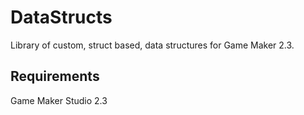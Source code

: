 # DataStructs

Library of custom, struct based, data structures for Game Maker 2.3.

## Requirements

Game Maker Studio 2.3
